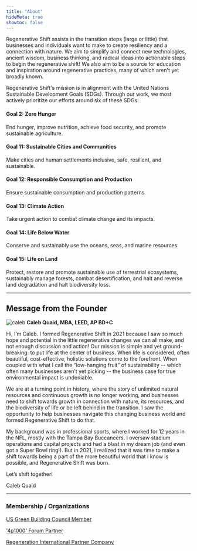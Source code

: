 ```yaml
---
title: "About"
hideMeta: true
showtoc: false
---
```


Regenerative Shift assists in the transition steps (large or little) that businesses and individuals want to make to create resiliency and a connection with nature. We aim to simplify and connect new technologies, ancient wisdom, business thinking, and radical ideas into actionable steps to begin the regenerative shift! We also aim to be a source for education and inspiration around regenerative practices, many of which aren't yet broadly known.

Regenerative Shift's mission is in alignment with the United Nations Sustainable Development Goals (SDGs). Through our work, we most actively prioritize our efforts around six of these SDGs:


#### Goal 2: Zero Hunger
End hunger, improve nutrition, achieve food security, and promote sustainable agriculture.

#### Goal 11: Sustainable Cities and Communities
Make cities and human settlements inclusive, safe, resilient, and sustainable.

#### Goal 12: Responsible Consumption and Production
Ensure sustainable consumption and production patterns.

#### Goal 13: Climate Action
Take urgent action to combat climate change and its impacts.

#### Goal 14: Life Below Water
Conserve and sustainably use the oceans, seas, and marine resources.

#### Goal 15: Life on Land
Protect, restore and promote sustainable use of terrestrial ecosystems, sustainably manage forests, combat desertification, and halt and reverse land degradation and halt biodiversity loss.

---

## Message from the Founder

![caleb](/img/quaid.jpg) 
**Caleb Quaid, MBA, LEED, AP BD+C**


Hi, I’m Caleb. I formed Regenerative Shift in 2021 because I saw so much hope and potential in the little regenerative changes we can all make, and not enough discussion and action!
Our mission is simple and yet ground-breaking: to put life at the center of business.
When life is considered, often beautiful, cost-effective, holistic solutions come to the forefront.  When coupled with what I call the “low-hanging fruit” of sustainability -- which often many businesses aren’t yet picking -- the business case for true environmental impact is undeniable.  

We are at a turning point in history, where the story of unlimited natural resources and continuous growth is no longer working, and businesses need to shift towards growth in connection with nature, its resources, and the biodiversity of life or be left behind in the transition.  I saw the opportunity to help businesses navigate this changing business world and formed Regenerative Shift to do that.

My background was in professional sports, where I worked for 12 years in the NFL, mostly with the Tampa Bay Buccaneers. I oversaw stadium operations and capital projects and had a blast in my dream job (and even got a Super Bowl ring!). But in 2021, I realized that it was time to make a shift towards being a part of the more beautiful world that I know is possible, and Regenerative Shift was born.

Let’s shift together!

Caleb Quaid


---

### Membership / Organizations
[US Green Building Council Member](https://www.usgbc.org/)

['4p1000' Forum Partner](https://4p1000.org/?lang=en)

[Regeneration International Partner Company](https://regenerationinternational.org/)